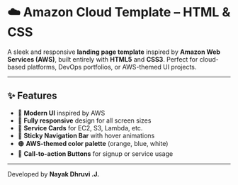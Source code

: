 # ☁️ Amazon Cloud Template – HTML & CSS

A sleek and responsive **landing page template** inspired by **Amazon Web Services (AWS)**, built entirely with **HTML5** and **CSS3**. Perfect for cloud-based platforms, DevOps portfolios, or AWS-themed UI projects.

---

## ✨ Features

- 🎨 **Modern UI** inspired by AWS
- 📱 **Fully responsive** design for all screen sizes
- 🧩 **Service Cards** for EC2, S3, Lambda, etc.
- 🧭 **Sticky Navigation Bar** with hover animations
- 🟠 **AWS-themed color palette** (orange, blue, white)
- 🚀 **Call-to-action Buttons** for signup or service usage

---
Developed by **Nayak Dhruvi .J.**
